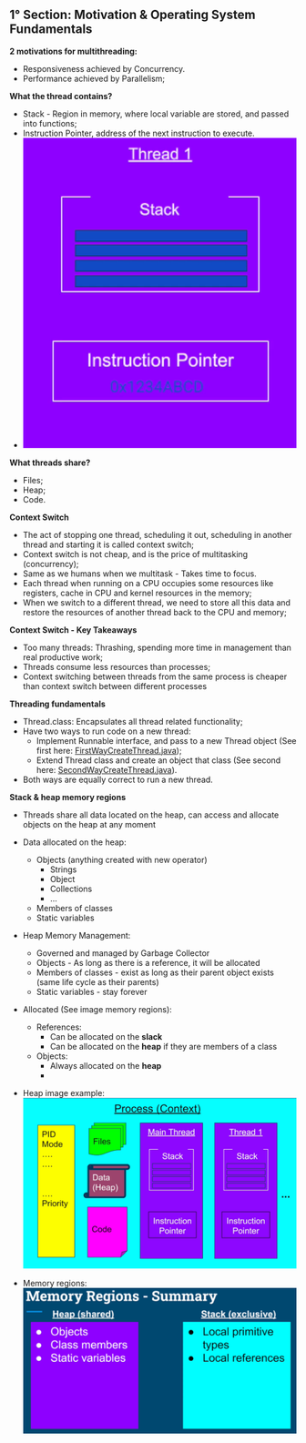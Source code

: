 **1° Section: Motivation & Operating System Fundamentals**
-

**2 motivations for multithreading:**
- Responsiveness achieved by Concurrency. 
- Performance achieved by Parallelism;

**What the thread contains?**
- Stack - Region in memory, where local variable are stored, and passed into functions;
- Instruction Pointer, address of the next instruction to execute.
- ![threads-contains.png](images/threads-contains.png)

**What threads share?**
- Files;
- Heap;
- Code.

**Context Switch**
- The act of stopping one thread, scheduling it out, scheduling in another thread and starting it 
is called context switch;
- Context switch is not cheap, and is the price of multitasking (concurrency);
- Same as we humans when we multitask - Takes time to focus.
- Each thread when running on a CPU occupies some resources like registers, cache in CPU and kernel resources
in the memory;
- When we switch to a different thread, we need to store all this data and restore the resources
of another thread back to the CPU and memory;

**Context Switch - Key Takeaways**
- Too many threads: Thrashing, spending more time in management than real productive work;
- Threads consume less resources than processes;
- Context switching between threads from the same process is cheaper than context switch between different processes

**Threading fundamentals**
- Thread.class: Encapsulates all thread related functionality;
- Have two ways to run code on a new thread:
  - Implement Runnable interface, and pass to a new Thread object (See first here: [FirstWayCreateThread.java](src%2Fmain%2Fjava%2Forg%2Fmultithread%2Fcreation%2FFirstWayCreateThread.java));
  - Extend Thread class and create an object that class (See second here: [SecondWayCreateThread.java](src%2Fmain%2Fjava%2Forg%2Fmultithread%2Fcreation%2FSecondWayCreateThread.java)).
- Both ways are equally correct to run a new thread.


**Stack & heap memory regions**
- Threads share all data located on the heap, can access and allocate objects on the heap at any moment
- Data allocated on the heap:
  - Objects (anything created with new operator)
    - Strings
    - Object
    - Collections
    - ...
  - Members of classes
  - Static variables


- Heap Memory Management:
  - Governed and managed by Garbage Collector
  - Objects - As long as there is a reference, it will be allocated
  - Members of classes - exist as long as their parent object exists (same life cycle as their parents)
  - Static variables - stay forever


- Allocated (See image memory regions):
  - References:
    - Can be allocated on the **slack**
    - Can be allocated on the **heap** if they are members of a class
  - Objects:
    - Always allocated on the **heap**
    - 
- Heap image example: ![heap-format.png](images/heap-format.png)
- Memory regions: ![memory-regions.png](images/memory-regions.png)